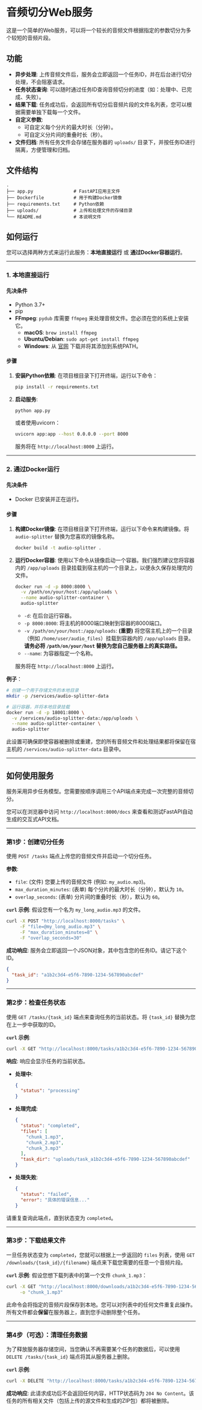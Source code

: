 # 音频切分Web服务

这是一个简单的Web服务，可以将一个较长的音频文件根据指定的参数切分为多个较短的音频片段。

## 功能

-   **异步处理**: 上传音频文件后，服务会立即返回一个任务ID，并在后台进行切分处理，不会阻塞请求。
-   **任务状态查询**: 可以随时通过任务ID查询音频切分的进度（如：处理中、已完成、失败）。
-   **结果下载**: 任务成功后，会返回所有切分后音频片段的文件名列表，您可以根据需要单独下载每一个文件。
-   **自定义参数**:
    -   可自定义每个分片的最大时长（分钟）。
    -   可自定义分片间的重叠时长（秒）。
-   **文件归档**: 所有任务文件会存储在服务器的 `uploads/` 目录下，并按任务ID进行隔离，方便管理和归档。

## 文件结构

```
.
├── app.py               # FastAPI应用主文件
├── Dockerfile           # 用于构建Docker镜像
├── requirements.txt     # Python依赖
├── uploads/             # 上传和处理文件的存储目录
└── README.md            # 本说明文件
```

## 如何运行

您可以选择两种方式来运行此服务：**本地直接运行** 或 **通过Docker容器运行**。

---

### 1. 本地直接运行

#### 先决条件

-   Python 3.7+
-   pip
-   **FFmpeg**: `pydub` 库需要 `ffmpeg` 来处理音频文件。您必须在您的系统上安装它。
    -   **macOS**: `brew install ffmpeg`
    -   **Ubuntu/Debian**: `sudo apt-get install ffmpeg`
    -   **Windows**: 从 [官网](https://ffmpeg.org/download.html) 下载并将其添加到系统PATH。

#### 步骤

1.  **安装Python依赖**:
    在项目根目录下打开终端，运行以下命令：
    ```bash
    pip install -r requirements.txt
    ```

2.  **启动服务**:
    ```bash
    python app.py
    ```
    或者使用uvicorn：
    ```bash
    uvicorn app:app --host 0.0.0.0 --port 8000
    ```
    服务将在 `http://localhost:8000` 上运行。

---

### 2. 通过Docker运行

#### 先决条件

-   Docker 已安装并正在运行。

#### 步骤

1.  **构建Docker镜像**:
    在项目根目录下打开终端，运行以下命令来构建镜像。将 `audio-splitter` 替换为您喜欢的镜像名称。
    ```bash
    docker build -t audio-splitter .
    ```

2.  **运行Docker容器**:
    使用以下命令从镜像启动一个容器。我们强烈建议您将容器内的 `/app/uploads` 目录挂载到宿主机的一个目录上，以便永久保存处理完的文件。

    ```bash
    docker run -d -p 8000:8000 \
      -v /path/on/your/host:/app/uploads \
      --name audio-splitter-container \
      audio-splitter
    ```
    -   `-d`: 在后台运行容器。
    -   `-p 8000:8000`: 将主机的8000端口映射到容器的8000端口。
    -   `-v /path/on/your/host:/app/uploads`: **(重要)** 将您宿主机上的一个目录（例如 `/home/user/audio_files`）挂载到容器内的 `/app/uploads` 目录。**请务必将 `/path/on/your/host` 替换为您自己服务器上的真实路径。**
    -   `--name`: 为容器指定一个名称。

    服务将在 `http://localhost:8000` 上运行。

**例子**：
```bash
# 创建一个用于存储文件的本地目录
mkdir -p /services/audio-splitter-data

# 运行容器，并将本地目录挂载
docker run -d -p 18001:8000 \
  -v /services/audio-splitter-data:/app/uploads \
  --name audio-splitter-container \
  audio-splitter
```
此设置可确保即使容器被删除或重建，您的所有音频文件和处理结果都将保留在宿主机的 `/services/audio-splitter-data` 目录中。


---

## 如何使用服务

服务采用异步任务模型。您需要按顺序调用三个API端点来完成一次完整的音频切分。

您可以在浏览器中访问 `http://localhost:8000/docs` 来查看和测试FastAPI自动生成的交互式API文档。

---

### 第1步：创建切分任务

使用 `POST /tasks` 端点上传您的音频文件并启动一个切分任务。

**参数**:
-   `file`: (文件) 您要上传的音频文件 (例如: `my_audio.mp3`)。
-   `max_duration_minutes`: (表单) 每个分片的最大时长（分钟），默认为 `10`。
-   `overlap_seconds`: (表单) 分片间的重叠时长（秒），默认为 `60`。

**`curl` 示例**:
假设您有一个名为 `my_long_audio.mp3` 的文件。

```bash
curl -X POST "http://localhost:8000/tasks" \
     -F "file=@my_long_audio.mp3" \
     -F "max_duration_minutes=8" \
     -F "overlap_seconds=30"
```

**成功响应**:
服务会立即返回一个JSON对象，其中包含您的任务ID。请记下这个ID。

```json
{
  "task_id": "a1b2c3d4-e5f6-7890-1234-567890abcdef"
}
```

---

### 第2步：检查任务状态

使用 `GET /tasks/{task_id}` 端点来查询任务的当前状态。将 `{task_id}` 替换为您在上一步中获取的ID。

**`curl` 示例**:

```bash
curl -X GET "http://localhost:8000/tasks/a1b2c3d4-e5f6-7890-1234-567890abcdef"
```

**响应**:
响应会显示任务的当前状态。
-   **处理中**:
    ```json
    {
      "status": "processing"
    }
    ```
-   **处理完成**:
    ```json
    {
      "status": "completed",
      "files": [
        "chunk_1.mp3",
        "chunk_2.mp3",
        "chunk_3.mp3"
      ],
      "task_dir": "uploads/task_a1b2c3d4-e5f6-7890-1234-567890abcdef"
    }
    ```
-   **处理失败**:
    ```json
    {
      "status": "failed",
      "error": "具体的错误信息..."
    }
    ```
请重复查询此端点，直到状态变为 `completed`。

---

### 第3步：下载结果文件

一旦任务状态变为 `completed`，您就可以根据上一步返回的 `files` 列表，使用 `GET /downloads/{task_id}/{filename}` 端点来下载您需要的任意一个音频片段。

**`curl` 示例**:
假设您想下载列表中的第一个文件 `chunk_1.mp3`：

```bash
curl -X GET "http://localhost:8000/downloads/a1b2c3d4-e5f6-7890-1234-567890abcdef/chunk_1.mp3" \
     -o "chunk_1.mp3"
```

此命令会将指定的音频片段保存到本地。您可以对列表中的任何文件重复此操作。所有文件都会**保留**在服务器上，直到您手动删除整个任务。

---

### 第4步（可选）：清理任务数据

为了释放服务器存储空间，当您确认不再需要某个任务的数据后，可以使用 `DELETE /tasks/{task_id}` 端点将其从服务器上删除。

**`curl` 示例**:

```bash
curl -X DELETE "http://localhost:8000/tasks/a1b2c3d4-e5f6-7890-1234-567890abcdef"
```

**成功响应**:
此请求成功后不会返回任何内容，HTTP状态码为 `204 No Content`。该任务的所有相关文件（包括上传的源文件和生成的ZIP包）都将被删除。
